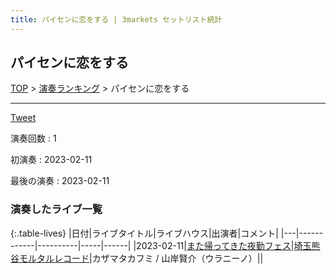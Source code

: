 ```yaml
---
title: パイセンに恋をする | 3markets セットリスト統計
---
```

## パイセンに恋をする


[TOP](/setlist/) > [演奏ランキング](songs.html) > パイセンに恋をする

___

<a href="https://twitter.com/share?ref_src=twsrc%5Etfw" data-text="3markets[ ]セットリスト > パイセンに恋をする" class="twitter-share-button" data-via="3markets" data-hashtags="3markets" data-related="3markets" data-show-count="false">Tweet</a>

演奏回数
: 1

初演奏
: 2023-02-11

最後の演奏
: 2023-02-11

### 演奏したライブ一覧

{:.table-lives}
|日付|ライブタイトル|ライブハウス|出演者|コメント|
|---|------------|----------|-----|------|
|<span class="nowrap">2023-02-11</span>|[また帰ってきた夜勤フェス](live054.html)|[埼玉熊谷モルタルレコード](livehouse051.html)|カザマタカフミ / 山岸賢介（ウラニーノ）||


<script async src="https://platform.twitter.com/widgets.js" charset="utf-8"></script>